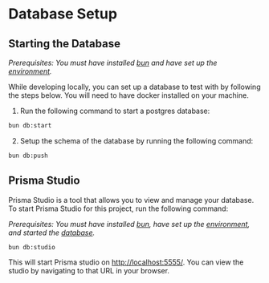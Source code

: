 # Database Setup

## Starting the Database

_Prerequisites: You must have installed [bun](./app.md#setting-up-bun) and have set up the [environment](./app.md#setting-up-the-environment)._

While developing locally, you can set up a database to test with by following the steps below. You will need to have docker installed on your machine.

1. Run the following command to start a postgres database:

```bash
bun db:start
```

2. Setup the schema of the database by running the following command:

```bash
bun db:push
```

## Prisma Studio

Prisma Studio is a tool that allows you to view and manage your database. To start Prisma Studio for this project, run the following command:

_Prerequisites: You must have installed [bun](./app.md#setting-up-bun), have set up the [environment](./app.md#setting-up-the-environment), and started the [database](./database.md#starting-the-md)._

```bash
bun db:studio
```

This will start Prisma studio on [http://localhost:5555/](http://localhost:5555/). You can view the studio by navigating to that URL in your browser.
